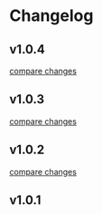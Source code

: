 # Changelog


## v1.0.4

[compare changes](https://github.com/arimaulana07/wl-api-collections-module/compare/v1.0.3...v1.0.4)

## v1.0.3

[compare changes](https://github.com/arimaulana07/wl-api-collections-module/compare/v1.0.2...v1.0.3)

## v1.0.2

[compare changes](https://github.com/arimaulana07/wl-api-collections-module/compare/v1.0.1...v1.0.2)

## v1.0.1

